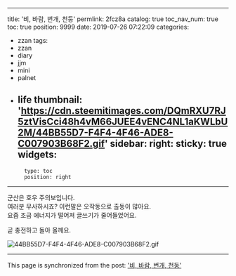 
---
title: '비, 바람, 번개, 천둥'
permlink: 2fcz8a
catalog: true
toc_nav_num: true
toc: true
position: 9999
date: 2019-07-26 07:22:09
categories:
- zzan
tags:
- zzan
- diary
- jjm
- mini
- palnet
- life
thumbnail: 'https://cdn.steemitimages.com/DQmRXU7RJ5ztVisCci48h4vM66JUEE4vENC4NL1aKWLbU2M/44BB55D7-F4F4-4F46-ADE8-C007903B68F2.gif'
sidebar:
    right:
        sticky: true
widgets:
    -
        type: toc
        position: right
---


군산은 호우 주의보입니다.  
여러분 무사하시죠?
이런말은 오작동으로 출동이 많아요.  
요즘 조금 에너지가 떨어져 
글쓰기가 줄어들었어요.  

곧 충전하고 돌아 올께요. 

![44BB55D7-F4F4-4F46-ADE8-C007903B68F2.gif](https://cdn.steemitimages.com/DQmRXU7RJ5ztVisCci48h4vM66JUEE4vENC4NL1aKWLbU2M/44BB55D7-F4F4-4F46-ADE8-C007903B68F2.gif)

- - -

This page is synchronized from the post: ['비, 바람, 번개, 천둥'](https://steemit.com/@kingbit/2fcz8a)
